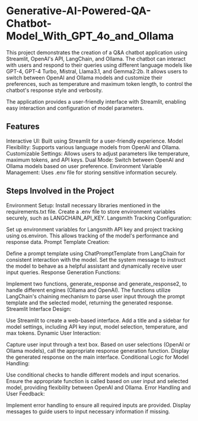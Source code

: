 # Generative-AI-Powered-QA-Chatbot-Model_With_GPT_4o_and_Ollama
This project demonstrates the creation of a Q&A chatbot application using Streamlit, OpenAI's API, LangChain, and Ollama. The chatbot can interact with users and respond to their queries using different language models like GPT-4, GPT-4 Turbo, Mistral, Llama3.1, and Gemma2:2b. It allows users to switch between OpenAI and Ollama models and customize their preferences, such as temperature and maximum token length, to control the chatbot's response style and verbosity.

The application provides a user-friendly interface with Streamlit, enabling easy interaction and configuration of model parameters.

## Features
Interactive UI: Built using Streamlit for a user-friendly experience.
Model Flexibility: Supports various language models from OpenAI and Ollama.
Customizable Settings: Allows users to adjust parameters like temperature, maximum tokens, and API keys.
Dual Mode: Switch between OpenAI and Ollama models based on user preference.
Environment Variable Management: Uses .env file for storing sensitive information securely.

## Steps Involved in the Project
Environment Setup:
Install necessary libraries mentioned in the requirements.txt file.
Create a .env file to store environment variables securely, such as LANGCHAIN_API_KEY.
Langsmith Tracking Configuration:

Set up environment variables for Langsmith API key and project tracking using os.environ.
This allows tracking of the model's performance and response data.
Prompt Template Creation:

Define a prompt template using ChatPromptTemplate from LangChain for consistent interaction with the model.
Set the system message to instruct the model to behave as a helpful assistant and dynamically receive user input queries.
Response Generation Functions:

Implement two functions, generate_response and generate_response2, to handle different engines (Ollama and OpenAI).
The functions utilize LangChain's chaining mechanism to parse user input through the prompt template and the selected model, returning the generated response.
Streamlit Interface Design:

Use Streamlit to create a web-based interface.
Add a title and a sidebar for model settings, including API key input, model selection, temperature, and max tokens.
Dynamic User Interaction:

Capture user input through a text box.
Based on user selections (OpenAI or Ollama models), call the appropriate response generation function.
Display the generated response on the main interface.
Conditional Logic for Model Handling:

Use conditional checks to handle different models and input scenarios.
Ensure the appropriate function is called based on user input and selected model, providing flexibility between OpenAI and Ollama.
Error Handling and User Feedback:

Implement error handling to ensure all required inputs are provided.
Display messages to guide users to input necessary information if missing.
